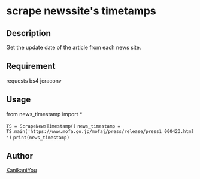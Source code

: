 scrape newssite's timetamps
====

## Description
Get the update date of the article from each news site.

## Requirement
requests
bs4
jeraconv

## Usage
from news_timestamp import *

`TS = ScrapeNewsTimestamp()`
`news_timestamp = TS.main('https://www.mofa.go.jp/mofaj/press/release/press1_000423.html')`
`print(news_timestamp)`

## Author

[KanikaniYou](https://github.com/KanikaniYou)
